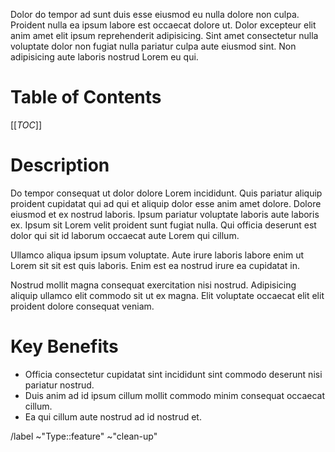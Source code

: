 <!-- 
    Features are the first and most abstract definition of an application, they form the very first level of requirements documentation within a project, they are unstructured and written in natural language from the perspective of the Product Owner.

    Please follow the instructions in each of the sections below, adhering to the template and replacing the placeholder text as you go.

    NB. This is a template and sections can be filled or left as is where information is or is not available, or sections are or are not relevant.
 -->
<!--
    Please provide a a concise statement of its primary objective. It should be no longer than a paragraph if possible and should be written from the perspective of the Product Owner, ie. It should state a business objective or some value generated for the user.
-->
Dolor do tempor ad sunt duis esse eiusmod eu nulla dolore non culpa. Proident nulla ea ipsum labore est occaecat dolore ut. Dolor excepteur elit anim amet elit ipsum reprehenderit adipisicing. Sint amet consectetur nulla voluptate dolor non fugiat nulla pariatur culpa aute eiusmod sint. Non adipisicing aute laboris nostrud Lorem eu qui.

# Table of Contents

[[_TOC_]]

# Description
<!--
    Please provide a detailed a natural language explanation of the details of the feature to be built, ensure you include as much background information as possible and be very specific about expected functionalities and data to be stored.

    The feature description is not a repetition of the summary, and written from a business perspective and provides as much information as is available on expected business functionality.
-->

Do tempor consequat ut dolor dolore Lorem incididunt. Quis pariatur aliquip proident cupidatat qui ad qui et aliquip dolor esse anim amet dolore. Dolore eiusmod et ex nostrud laboris. Ipsum pariatur voluptate laboris aute laboris ex. Ipsum sit Lorem velit proident sunt fugiat nulla. Qui officia deserunt est dolor qui sit id laborum occaecat aute Lorem qui cillum.

Ullamco aliqua ipsum ipsum voluptate. Aute irure laboris labore enim ut Lorem sit sit est quis laboris. Enim est ea nostrud irure ea cupidatat in.

Nostrud mollit magna consequat exercitation nisi nostrud. Adipisicing aliquip ullamco elit commodo sit ut ex magna. Elit voluptate occaecat elit elit proident dolore consequat veniam.

# Key Benefits
<!--
    Please provide an unordered list of the key benefits that justify spending time and money on this feature , clearly stating each from a business perspective and identifying which stakeholder group(s) the benefit applies to.
-->

* Officia consectetur cupidatat sint incididunt sint commodo deserunt nisi pariatur nostrud.
* Duis anim ad id ipsum cillum mollit commodo minim consequat occaecat cillum.
* Ea qui cillum aute nostrud ad id nostrud et.

/label ~"Type::feature" ~"clean-up"
